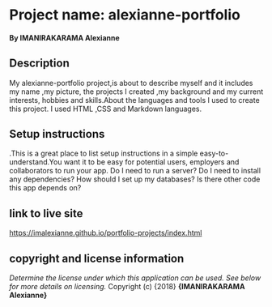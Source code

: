 # Project name: alexianne-portfolio
#### By **IMANIRAKARAMA Alexianne**
## Description
My alexianne-portfolio project,is about to describe myself and it  includes my name ,my picture, the projects I created ,my background and my current interests, hobbies and skills.About the languages and tools I used to create this project. I used HTML ,CSS and Markdown languages.
## Setup instructions
.This is a great place to list setup instructions in a simple easy-to-understand.You want it to be easy for potential users, employers and collaborators to run your app. Do I need to run a server? Do I need to install any dependencies? How should I set up my databases? Is there other code this app depends on?
## link to live site
https://imalexianne.github.io/portfolio-projects/index.html
## copyright and license information
*Determine the license under which this application can be used.  See below for more details on licensing.*
Copyright (c) {2018} **{IMANIRAKARAMA Alexianne}**
